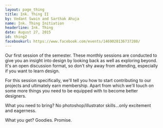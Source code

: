 ```yaml
---
layout: page_thing
title: Ink. Thing II
by: Vedant Swain and Sarthak Ahuja
name: Ink. Thing Initiation
headerline: Ink. Thing
date: August 27, 2015
id: thing2
facebookurl: https://www.facebook.com/events/1469028136737208/
---
```

Our first session of the semester. 
These monthly sessions are conducted to give you an insight into design by looking back as well as exploring beyond.
It's an open discussion format, so don't shy away from attending, especially if you want to learn design.

For this session specifically, we'll tell you how to start contributing to our projects and ultimately earn membership. Apart from which we'll touch on some more things you need to be equipped with to become better designers.

What you need to bring? No photoshop/illustrator skills...only excitement and eagerness.

What you get? Goodies. Promise.